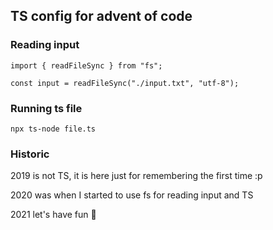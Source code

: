 ## TS config for advent of code

### Reading input

```
import { readFileSync } from "fs";

const input = readFileSync("./input.txt", "utf-8");
```

### Running ts file

`npx ts-node file.ts`

### Historic
2019 is not TS, it is here just for remembering the first time :p

2020 was when I started to use fs for reading input and TS

2021 let's have fun :tada: